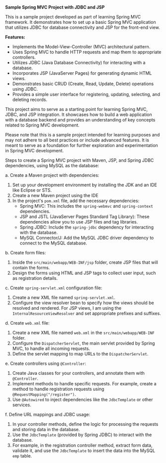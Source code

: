 **Sample Spring MVC Project with JDBC and JSP**

This is a sample project developed as part of learning Spring MVC framework. It demonstrates how to set up a basic Spring MVC application that utilizes JDBC for database connectivity and JSP for the front-end view.

**Features:**
- Implements the Model-View-Controller (MVC) architectural pattern.
- Uses Spring MVC to handle HTTP requests and map them to appropriate controllers.
- Utilizes JDBC (Java Database Connectivity) for interacting with a database.
- Incorporates JSP (JavaServer Pages) for generating dynamic HTML views.
- Demonstrates basic CRUD (Create, Read, Update, Delete) operations using JDBC.
- Provides a simple user interface for registering, updating, selecting, and deleting records.

This project aims to serve as a starting point for learning Spring MVC, JDBC, and JSP integration. It showcases how to build a web application with a database backend and provides an understanding of key concepts related to Spring MVC development.

Please note that this is a sample project intended for learning purposes and may not adhere to all best practices or include advanced features. It is meant to serve as a foundation for further exploration and experimentation in Spring MVC development.

Steps to create a Spring MVC project with Maven, JSP, and Spring JDBC dependencies, using MySQL as the database:

a. Create a Maven project with dependencies:
   1. Set up your development environment by installing the JDK and an IDE like Eclipse or STS.
   2. Create a new Maven project using the IDE 
   3. In the project's `pom.xml` file, add the necessary dependencies:
      - Spring MVC: This includes the `spring-webmvc` and `spring-context` dependencies.
      - JSP and JSTL (JavaServer Pages Standard Tag Library): These dependencies allow you to use JSP files and tag libraries.
      - Spring JDBC: Include the `spring-jdbc` dependency for interacting with the database.
      - MySQL Connector/J: Add the MySQL JDBC driver dependency to connect to the MySQL database.

b. Create form files:
   1. Inside the `src/main/webapp/WEB-INF/jsp` folder, create JSP files that will contain the forms.
   2. Design the forms using HTML and JSP tags to collect user input, such as registration details.

c. Create `spring-servlet.xml` configuration file:
   1. Create a new XML file named `spring-servlet.xml`.
   2. Configure the view resolver bean to specify how the views should be resolved and rendered. For JSP views, I am using the `InternalResourceViewResolver` and set appropriate prefixes and suffixes.

d. Create `web.xml` file:
   1. Create a new XML file named `web.xml` in the `src/main/webapp/WEB-INF` folder.
   2. Configure the `DispatcherServlet`, the main servlet provided by Spring MVC, to handle all incoming requests.
   3. Define the servlet mapping to map URLs to the `DispatcherServlet`.

e. Create controllers using `@Controller`:
   1. Create Java classes for your controllers, and annotate them with `@Controller`.
   2. Implement methods to handle specific requests. For example, create a method to handle registration requests using `@RequestMapping("/register")`.
   3. Use `@Autowired` to inject dependencies like the `JdbcTemplate` or other services.

f. Define URL mappings and JDBC usage:
   1. In your controller methods, define the logic for processing the requests and storing data in the database.
   2. Use the `JdbcTemplate` (provided by Spring JDBC) to interact with the database.
   3. For example, in the registration controller method, extract form data, validate it, and use the `JdbcTemplate` to insert the data into the MySQL `emp` table.

